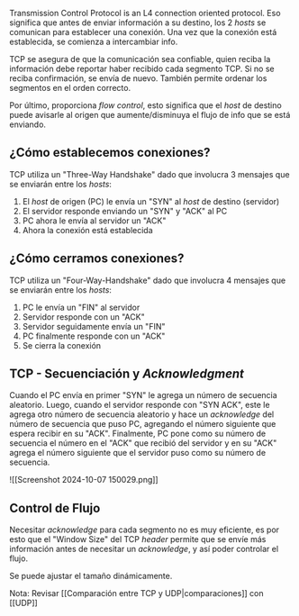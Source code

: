 Transmission Control Protocol is an L4 connection oriented protocol.
Eso significa que antes de enviar información a su destino, los 2 *hosts* se comunican para establecer una conexión. Una vez que la conexión está establecida, se comienza a intercambiar info.

TCP se asegura de que la comunicación sea confiable, quien reciba la información debe reportar haber recibido cada segmento TCP. Si no se reciba confirmación, se envía de nuevo. 
También permite ordenar los segmentos en el orden correcto. 

Por último, proporciona *flow control*, esto significa que el *host* de destino puede avisarle al origen que aumente/disminuya el flujo de info que se está enviando.


## ¿Cómo establecemos conexiones?

TCP utiliza un "Three-Way Handshake" dado que involucra 3 mensajes que se enviarán entre los *hosts*:
1. El *host* de origen (PC) le envía un "SYN" al *host* de destino (servidor)
2. El servidor responde enviando un "SYN" y "ACK" al PC
3. PC ahora le envía al servidor un "ACK"
4. Ahora la conexión está establecida


## ¿Cómo cerramos conexiones?

TCP utiliza un "Four-Way-Handshake" dado que involucra 4 mensajes que se enviarán entre los *hosts*:
1. PC le envía un "FIN" al servidor
2. Servidor responde con un "ACK"
3. Servidor seguidamente envía un "FIN"
4. PC finalmente responde con un "ACK"
5. Se cierra la conexión 



## TCP - Secuenciación y *Acknowledgment*

Cuando el PC envía en primer "SYN" le agrega un número de secuencia aleatorio. Luego, cuando el servidor responde con "SYN ACK", este le agrega otro número de secuencia aleatorio y hace un *acknowledge* del número de secuencia que puso PC, agregando el número siguiente que espera recibir en su "ACK".
Finalmente, PC pone como su número de secuencia el número en el "ACK" que recibió del servidor y en su "ACK" agrega el número siguiente que el servidor puso como su número de secuencia.

![[Screenshot 2024-10-07 150029.png]]




## Control de Flujo

Necesitar *acknowledge* para cada segmento no es muy eficiente, es por esto que el "Window Size" del TCP *header* permite que se envíe más información antes de necesitar un *acknowledge*, y así poder controlar el flujo.

Se puede ajustar el tamaño dinámicamente.


Nota: Revisar [[Comparación entre TCP y UDP|comparaciones]] con [[UDP]]
